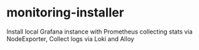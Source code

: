 # monitoring-installer
Install local Grafana instance with Prometheus collecting stats via NodeExporter, Collect logs via Loki and Alloy

